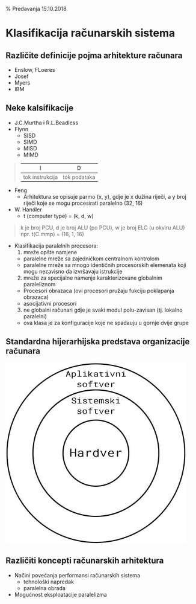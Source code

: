 % Predavanja 15.10.2018.

# Klasifikacija računarskih sistema

## Različite definicije pojma arhitekture računara

- Enslow, FLoeres
- Josef
- Myers
- IBM

## Neke kalsifikacije

- J.C.Murtha i R.L.Beadless
- Flynn
  * SISD
  * SIMD
  * MISD
  * MIMD

> |I|D|  
> |:---:|:---:|  
> |tok instrukcija|tok podataka|  

- Feng
  * Arhitektura se opisuje parmo (x, y), gdje je x dužina riječi, a y broj riječi koje se mogu procesirati paralelno (32, 16)
- W. Handler
  * t (computer type) = (k, d, w)
> k je broj PCU, d je broj ALU (po PCU), w je broj ELC (u okviru ALU)  
> npr. t(C.mmp) = (16, 1, 16)

- Klasifikacija paralelnih procesora:
  1. mreže opšte namjene
    * paralelne mreže sa zajedničkom centralnom kontrolom
    * paralelne mreže sa mnogo identičnih procesorskih elemenata koji mogu nezavisno da izvršavaju istrukcije
  2. mreže za specijalne namenje karakterizovane globalnim paraleliznom
    * Procesori obrazaca (ovi procesori pružaju fukciju poklapanja obrazaca)
    * asocijativni procesori
  3. ne globalni računari gdje je svaki modul polu-zavisan (tj. lokalno paralelni)
    - ova klasa je za konfiguracije koje ne spadauju u gornje dvije grupe

## Standardna hijerarhijska predstava organizacije računara

![Predstava](https://github.com/Milos5/fax/blob/master/arhitekture/predavanja/slike/Slika_02.JPG "Standardna predstava")

## Različiti koncepti računarskih arhitektura

- Načini povećanja performansi računarskih sistema
  * tehnološki napredak
  * paralelna obrada
- Mogućnost eksploatacije paralelizma
